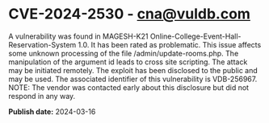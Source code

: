 # CVE-2024-2530 - cna@vuldb.com

A vulnerability was found in MAGESH-K21 Online-College-Event-Hall-Reservation-System 1.0. It has been rated as problematic. This issue affects some unknown processing of the file /admin/update-rooms.php. The manipulation of the argument id leads to cross site scripting. The attack may be initiated remotely. The exploit has been disclosed to the public and may be used. The associated identifier of this vulnerability is VDB-256967. NOTE: The vendor was contacted early about this disclosure but did not respond in any way.

**Publish date:** 2024-03-16
